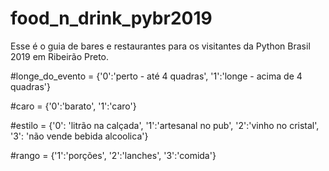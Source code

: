 # food_n_drink_pybr2019
Esse é o guia de bares e restaurantes para os visitantes da Python Brasil 2019 em Ribeirão Preto.

#longe_do_evento = {'0':'perto - até 4 quadras', '1':'longe - acima de 4 quadras'}

#caro = {'0':'barato', '1':'caro'}

#estilo = {'0': 'litrão na calçada', '1':'artesanal no pub', '2':'vinho no cristal', '3': 'não vende bebida alcoolica'}

#rango = {'1':'porções', '2':'lanches', '3':'comida'}

